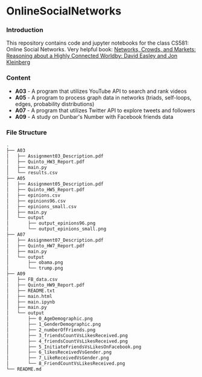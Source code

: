 # OnlineSocialNetworks

### Introduction 
This repository contains code and jupyter notebooks for the class CS581: Online Social Networks. Very helpful book: [Networks, Crowds, and Markets: Reasoning about a Highly Connected Worldby: David Easley and Jon Kleinberg](https://www.cs.cornell.edu/home/kleinber/networks-book/)

### Content 
* **A03** - A program that utilizes YouTube API to search and rank videos 
* **A05** - A program to process graph data in networks (triads, self-loops, edges, probability distributions)
* **A07** - A program that utilizes Twitter API to explore tweets and followers
* **A09** - A study on Dunbar's Number with Facebook friends data 

### File Structure 
```bash 
.
├── A03
│   ├── Assignment03_Description.pdf
│   ├── Quinto_HW3_Report.pdf
│   ├── main.py
│   └── results.csv
├── A05
│   ├── Assignment05_Description.pdf
│   ├── Quinto_HW5_Report.pdf
│   ├── epinions.csv
│   ├── epinions96.csv
│   ├── epinions_small.csv
│   ├── main.py
│   └── output
│       ├── output_epinions96.png
│       └── output_epinions_small.png
├── A07
│   ├── Assignment07_Description.pdf
│   ├── Quinto_HW7_Report.pdf
│   ├── main.py
│   └── output
│       ├── obama.png
│       └── trump.png
├── A09
│   ├── FB_data.csv
│   ├── Quinto_HW9_Report.pdf
│   ├── README.txt
│   ├── main.html
│   ├── main.ipynb
│   ├── main.py
│   └── output
│       ├── 0_AgeDemographic.png
│       ├── 1_GenderDemographic.png
│       ├── 2_numberOfFriends.png
│       ├── 3_friendsCountVsLikesReceived.png
│       ├── 4_friendsCountVsLikesReceived.png
│       ├── 5_InitiateFriendsVsLikesOnFacebook.png
│       ├── 6_likesReceivedVsGender.png
│       ├── 7_LikeReceivedVsGender.png
│       └── 8_FriendCountVsLikesReceived.png
└── README.md


```